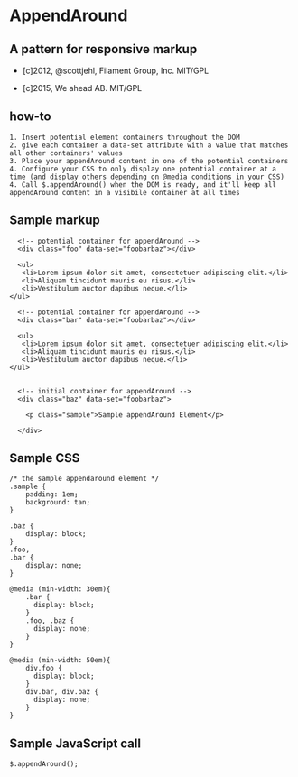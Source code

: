 # AppendAround

## A pattern for responsive markup

- [c]2012, @scottjehl, Filament Group, Inc. MIT/GPL

- [c]2015, We ahead AB. MIT/GPL

## how-to
	1. Insert potential element containers throughout the DOM
	2. give each container a data-set attribute with a value that matches all other containers' values
	3. Place your appendAround content in one of the potential containers
	4. Configure your CSS to only display one potential container at a time (and display others depending on @media conditions in your CSS)
	4. Call $.appendAround() when the DOM is ready, and it'll keep all appendAround content in a visibile container at all times


## Sample markup

	  <!-- potential container for appendAround -->
	  <div class="foo" data-set="foobarbaz"></div>

	  <ul>
	   <li>Lorem ipsum dolor sit amet, consectetuer adipiscing elit.</li>
	   <li>Aliquam tincidunt mauris eu risus.</li>
	   <li>Vestibulum auctor dapibus neque.</li>
    </ul>

	  <!-- potential container for appendAround -->
	  <div class="bar" data-set="foobarbaz"></div>

	  <ul>
	   <li>Lorem ipsum dolor sit amet, consectetuer adipiscing elit.</li>
	   <li>Aliquam tincidunt mauris eu risus.</li>
	   <li>Vestibulum auctor dapibus neque.</li>
	</ul>


	  <!-- initial container for appendAround -->
	  <div class="baz" data-set="foobarbaz">

	    <p class="sample">Sample appendAround Element</p>

	  </div>

## Sample CSS

   	/* the sample appendaround element */
	.sample {
		padding: 1em;
		background: tan;
	}

	.baz {
		display: block;
	}
	.foo,
	.bar {
		display: none;
	}

	@media (min-width: 30em){
		.bar {
		  display: block;
		}
		.foo, .baz {
		  display: none;
		}
	}

	@media (min-width: 50em){
		div.foo {
		  display: block;
		}
		div.bar, div.baz {
		  display: none;
		}
	}


## Sample JavaScript call

    $.appendAround();
